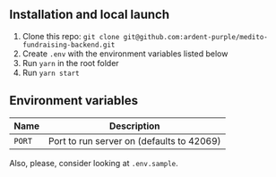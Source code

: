 ## Installation and local launch

1. Clone this repo: `git clone git@github.com:ardent-purple/medito-fundraising-backend.git`
2. Create `.env` with the environment variables listed below
3. Run `yarn` in the root folder
4. Run `yarn start`

## Environment variables

| Name   | Description                               |
| ------ | ----------------------------------------- |
| `PORT` | Port to run server on (defaults to 42069) |

Also, please, consider looking at `.env.sample`.
